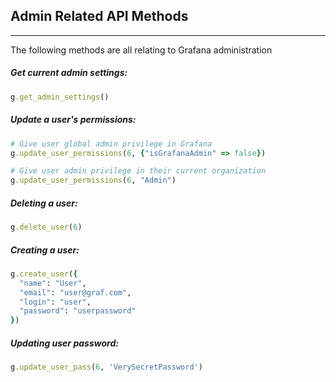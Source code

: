 ## Admin Related API Methods
---

The following methods are all relating to Grafana administration


##### Get current admin settings:
```ruby
g.get_admin_settings()
```

##### Update a user's permissions:
```ruby
# Give user global admin privilege in Grafana
g.update_user_permissions(6, {"isGrafanaAdmin" => false})

# Give user admin privilege in their current organization
g.update_user_permissions(6, "Admin")
```

##### Deleting a user:
```ruby
g.delete_user(6)
```

##### Creating a user:
```ruby
g.create_user({
  "name": "User",
  "email": "user@graf.com",
  "login": "user",
  "password": "userpassword"
})
```

##### Updating user password:
```ruby
g.update_user_pass(6, 'VerySecretPassword')
```


